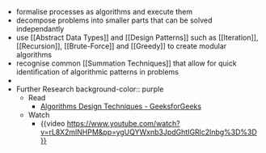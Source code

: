 - formalise processes as algorithms and execute them
- decompose problems into smaller parts that can be solved independantly
- use [[Abstract Data Types]] and [[Design Patterns]] such as [[Iteration]], [[Recursion]], [[Brute-Force]] and [[Greedy]] to create modular algorithms
- recognise common [[Summation Techniques]] that allow for quick identification of algorithmic patterns in problems
-
- Further Research
  background-color:: purple
	- Read
		- [Algorithms Design Techniques - GeeksforGeeks](https://www.geeksforgeeks.org/algorithms-design-techniques/)
	- Watch
		- {{video https://www.youtube.com/watch?v=rL8X2mlNHPM&pp=ygUQYWxnb3JpdGhtIGRlc2lnbg%3D%3D}}